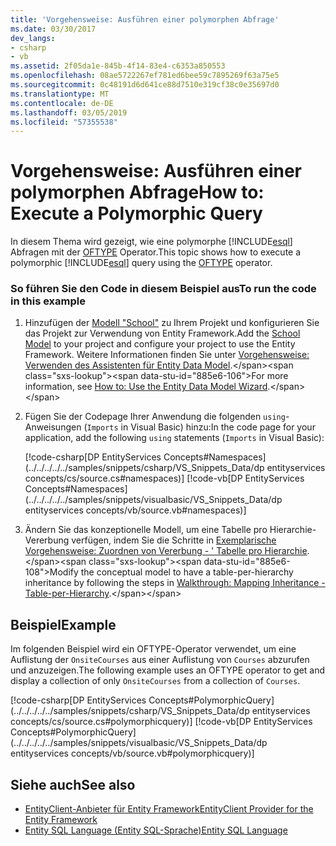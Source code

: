 ```yaml
---
title: 'Vorgehensweise: Ausführen einer polymorphen Abfrage'
ms.date: 03/30/2017
dev_langs:
- csharp
- vb
ms.assetid: 2f05da1e-845b-4f14-83e4-c6353a850553
ms.openlocfilehash: 08ae5722267ef781ed6bee59c7895269f63a75e5
ms.sourcegitcommit: 0c48191d6d641ce88d7510e319cf38c0e35697d0
ms.translationtype: MT
ms.contentlocale: de-DE
ms.lasthandoff: 03/05/2019
ms.locfileid: "57355538"
---
```

# <a name="how-to-execute-a-polymorphic-query"></a><span data-ttu-id="885e6-102">Vorgehensweise: Ausführen einer polymorphen Abfrage</span><span class="sxs-lookup"><span data-stu-id="885e6-102">How to: Execute a Polymorphic Query</span></span>

<span data-ttu-id="885e6-103">In diesem Thema wird gezeigt, wie eine polymorphe [!INCLUDE[esql](../../../../../includes/esql-md.md)] Abfragen mit der [OFTYPE](../../../../../docs/framework/data/adonet/ef/language-reference/oftype-entity-sql.md) Operator.</span><span class="sxs-lookup"><span data-stu-id="885e6-103">This topic shows how to execute a polymorphic [!INCLUDE[esql](../../../../../includes/esql-md.md)] query using the [OFTYPE](../../../../../docs/framework/data/adonet/ef/language-reference/oftype-entity-sql.md) operator.</span></span>

### <a name="to-run-the-code-in-this-example"></a><span data-ttu-id="885e6-104">So führen Sie den Code in diesem Beispiel aus</span><span class="sxs-lookup"><span data-stu-id="885e6-104">To run the code in this example</span></span>

1. <span data-ttu-id="885e6-105">Hinzufügen der [Modell "School"](https://docs.microsoft.com/previous-versions/dotnet/netframework-4.0/bb896300(v=vs.100)) zu Ihrem Projekt und konfigurieren Sie das Projekt zur Verwendung von Entity Framework.</span><span class="sxs-lookup"><span data-stu-id="885e6-105">Add the [School Model](https://docs.microsoft.com/previous-versions/dotnet/netframework-4.0/bb896300(v=vs.100)) to your project and configure your project to use the Entity Framework.</span></span> <span data-ttu-id="885e6-106">Weitere Informationen finden Sie unter [Vorgehensweise: Verwenden des Assistenten für Entity Data Model](https://docs.microsoft.com/previous-versions/dotnet/netframework-4.0/bb738677(v=vs.100)).</span><span class="sxs-lookup"><span data-stu-id="885e6-106">For more information, see [How to: Use the Entity Data Model Wizard](https://docs.microsoft.com/previous-versions/dotnet/netframework-4.0/bb738677(v=vs.100)).</span></span>

2. <span data-ttu-id="885e6-107">Fügen Sie der Codepage Ihrer Anwendung die folgenden `using`-Anweisungen (`Imports` in Visual Basic) hinzu:</span><span class="sxs-lookup"><span data-stu-id="885e6-107">In the code page for your application, add the following `using` statements (`Imports` in Visual Basic):</span></span>

    [!code-csharp[DP EntityServices Concepts#Namespaces](../../../../../samples/snippets/csharp/VS_Snippets_Data/dp entityservices concepts/cs/source.cs#namespaces)]
    [!code-vb[DP EntityServices Concepts#Namespaces](../../../../../samples/snippets/visualbasic/VS_Snippets_Data/dp entityservices concepts/vb/source.vb#namespaces)]

3. <span data-ttu-id="885e6-108">Ändern Sie das konzeptionelle Modell, um eine Tabelle pro Hierarchie-Vererbung verfügen, indem Sie die Schritte in [Exemplarische Vorgehensweise: Zuordnen von Vererbung - ' Tabelle pro Hierarchie](https://docs.microsoft.com/previous-versions/dotnet/netframework-4.0/cc716683(v=vs.100)).</span><span class="sxs-lookup"><span data-stu-id="885e6-108">Modify the conceptual model to have a table-per-hierarchy inheritance by following the steps in [Walkthrough: Mapping Inheritance - Table-per-Hierarchy](https://docs.microsoft.com/previous-versions/dotnet/netframework-4.0/cc716683(v=vs.100)).</span></span>

## <a name="example"></a><span data-ttu-id="885e6-109">Beispiel</span><span class="sxs-lookup"><span data-stu-id="885e6-109">Example</span></span>

<span data-ttu-id="885e6-110">Im folgenden Beispiel wird ein OFTYPE-Operator verwendet, um eine Auflistung der `OnsiteCourses` aus einer Auflistung von `Courses` abzurufen und anzuzeigen.</span><span class="sxs-lookup"><span data-stu-id="885e6-110">The following example uses an OFTYPE operator to get and display a collection of only `OnsiteCourses` from a collection of `Courses`.</span></span>

[!code-csharp[DP EntityServices Concepts#PolymorphicQuery](../../../../../samples/snippets/csharp/VS_Snippets_Data/dp entityservices concepts/cs/source.cs#polymorphicquery)]
[!code-vb[DP EntityServices Concepts#PolymorphicQuery](../../../../../samples/snippets/visualbasic/VS_Snippets_Data/dp entityservices concepts/vb/source.vb#polymorphicquery)]

## <a name="see-also"></a><span data-ttu-id="885e6-111">Siehe auch</span><span class="sxs-lookup"><span data-stu-id="885e6-111">See also</span></span>

- [<span data-ttu-id="885e6-112">EntityClient-Anbieter für Entity Framework</span><span class="sxs-lookup"><span data-stu-id="885e6-112">EntityClient Provider for the Entity Framework</span></span>](../../../../../docs/framework/data/adonet/ef/entityclient-provider-for-the-entity-framework.md)
- [<span data-ttu-id="885e6-113">Entity SQL Language (Entity SQL-Sprache)</span><span class="sxs-lookup"><span data-stu-id="885e6-113">Entity SQL Language</span></span>](../../../../../docs/framework/data/adonet/ef/language-reference/entity-sql-language.md)
